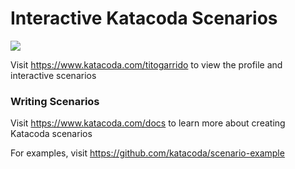 # Interactive Katacoda Scenarios

[![](http://shields.katacoda.com/katacoda/titogarrido/count.svg)](https://www.katacoda.com/titogarrido "Get your profile on Katacoda.com")

Visit https://www.katacoda.com/titogarrido to view the profile and interactive scenarios

### Writing Scenarios
Visit https://www.katacoda.com/docs to learn more about creating Katacoda scenarios

For examples, visit https://github.com/katacoda/scenario-example
